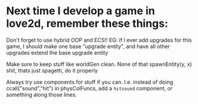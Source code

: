 


# Next time I develop a game in love2d, remember these things:

Don't forget to use hybrid OOP and ECS!!
EG: if I ever add upgrades for this game, I should make one base "upgrade entity",
    and have all other upgrades extend the base upgrade entity



Make sure to keep stuff like worldGen clean. None of that
 spawnEntity(y, x) shit, thats just spagetti, do it properly



Always try use components for stuff if you can. I.e. instead of doing
ccall("sound","hit") in physColFuncs, add a `hitsound` component, or
something along those lines.


